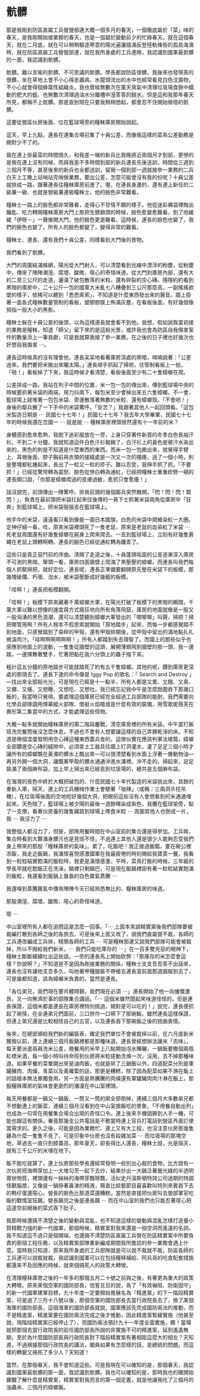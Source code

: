 # 骯髒

那是我剛到防區直屬工兵營營部連大概一個多月的春天，一個徹底屬於「菜」味的春天，是我剛開始接業務的春天，也是一個屬於變動前夕的忙碌春天。就在這個春天，就在二月底，就在可以稍稍驅逐寒意的陽光遍灑插滿反登陸軌條呰的孤島海濱時，就在防區直屬工兵營營部連，就在我所身處的工兵連隊，我認識到國軍最骯髒的一面，我認識到骯髒。

骯髒。難以言喻的骯髒、不可思議的骯髒。學長都說防區很髒，我後來也發現真的很髒，坐在草地上會不小心得恙蟲病，水龍頭流出的水中也經常看見白色沈澱物，不小心就會得個蜂窩性組織炎。我也曾經無數次在薰天臭氣中清理垃圾場食餘中蠕動的肥大的蛆、也無數次清理過油水分離槽中溼答答的餿水，但是這和我那年春天所見，都稱不上骯髒。那是直到現在只要我稍稍想起，都會忍不住開始做噁的骯髒。

這要從營區伙房後面、位在籃球場旁的糧粖庫房開始說起。

這天，早上九點，連長在連集合場召集了十員公差，而像我這樣的菜鳥公差勤務是絕對少不了的。

我在連上掛最菜的時間很久，和我差一梯的新兵比我晚將近兩個月才到部，更慘的是我在連上沒有同梯，而與我差不多時間到部的新兵連長先後送訓，時間從三週到三個月不等，甚至後來的新兵也全都送訓，留我一個到部一週就接參一業務的二兵白天上工晚上站哨站完哨做業務，要出公差，怎麼可能會沒有我的份呢？十員公差就排成一路，跟著連長往糧粖庫房前進了。喔，在連長身邊的，還有連上新任的二級兼一級、也就是營級兼連級糧粖士。他的臉色非常難看。

糧粖士一路上的臉色都非常難看，走得心不甘情不願的樣子。他從迷彩褲袋裡掏出鑰匙、吃力轉開糧粖庫房大門上那把生銹鎖頭的時候，臉色愈變愈難看。到了他緩緩「伊呀－」一聲推開大門，他的臉色更是難看。這時候，連長的臉色也變了，我們的臉色也變了。所有人的臉色都變了，變得非常的難看。

糧粖士、連長、還有我們十員公差，同樣看到大門後的景物。

我們看到了骯髒。

大門的周圍結滿蛛網，陽光從大門射入，可以清楚看到光線中漂浮的粉塵，從粉塵中，傳來了陣陣潮溼、腐壞、酸敗、噁心的奇怪味道。從大門到庫房內部，還有大約二至三公尺的走道，灑滿了破包散落的米粒，還有碎裂的空心磚。隱隱約約看到黑暗的庫房中，二十公斤一包的國軍大米亂七八糟疊到三公尺那麼高，一副搖搖欲墜的樣子，依稀可以聽到「悉悉索索」，不知道是什麼東西發出來的聲音。牆上掛著一面各式糧粖數量管制的看板，塑膠膠膜上佈滿灰塵，在看板後面，有好幾個像拇指一般大小的黑影。

糧粖士躲在十員公差的後頭，以為這樣連長就會看不到他。我想，假如說我當初接的業務是糧粖，知道「師父」留下來的是這般光景，或許我也會為防區自我傷害案件的數量添上一筆貢獻，可是我就算我接了參一業務，在之後的日子裡也好幾次也好想自我傷害 ⋯。

連長這時候真的沒有理會他，連長呆呆地看著庫房深處的黑暗，喃喃說著：「公差過來。我們要把米搬出來曬太陽。」連長順手抓起了掃把，往管制看板上一拍，「啪！」看板掉了下來，我這時候才看清楚，看板後面至少有二十隻蟑螂在爬。

公差排成一路，我站在列子中間的位置，米一包一包的傳出來，傳到籃球場中央的時候要抓著米袋的兩端，用力抖兩下，每包米至少會掉出來五六隻蟑螂。不一會，籃球場上就堆著一包包米袋、旁邊散落著無數的米粒、還有蟑螂殼。「不會吧！」身後的鄰兵撇了一下手中的米袋驚呼。「安怎？」我跟著其他人一起回頭看。「這包米製造日期是 ⋯ 民國七十七年！」民國七十七年？我去年大學畢業，民國七十七年的時候我還在念國一 ⋯ 就是說 ⋯ 糧粖庫房裡頭居然還有十一年前的米？

身體感到愈來愈熱，我脫下迷彩服放在一旁，上身只穿著件新買的冬季白色長袖汗衫。不到二十分鐘，我就知道這件白色汗衫報銷了，白汗衫上的黃色是被汗水染出來的，黑色的則是不知道是什麼東西的東西。而米一包一包搬出來，就覺得手臂上、耳根後面、脖子胸前與衣領的接縫處是一次又一次的搔癢，過了一個小時，則是整塊都紅腫起來，長出了一粒又一粒的疹子。難以忍受，我伸手抓了抓。「不要抓！」已經從驚愕轉為震怒、臉色從慘白轉為通紅，已經把糧粖士重重砍劈一頓的連長開口說，「你那是蟑螂爬過的皮膚過敏，愈抓只會愈癢！」

話沒說完，前頭傳出一陣驚呼。排我前頭的幾個鄰兵突然散開，「閃！閃！閃！緊閃！」，負責在最前頭把米袋扛起來往後傳的一員下士抓著米袋兩角從庫房中「狂奔」到籃球場上，把米袋狠狠丟在籃球場上。

他手中的米袋，遠遠看只看到像是一面日本國旗，白色的米袋中間被染紅一大圈。定神仔細一看，哇，原來米袋裡頭死了一隻老鼠，原來是老鼠的血染紅了米袋 ⋯ 死老鼠周圍還有好幾隻蟑螂在屍身上爬來爬去。一丟到籃球場上，立刻有好幾隻蒼蠅在老鼠上頭轉啊轉。連長的臉色已經從通紅轉為鐵青了。

這些只是真正惡鬥前的序曲。清開了走道之後，十員蓬頭垢面的公差逐漸深入庫房不可測的黑暗。舉頭一看，庫房四面牆壁上爬滿了黑壓壓的蟑螂，而連長叫我們每個人抓緊掃把，就好定位，連長呢，連長正準備要翻開原先墊在米袋下的板模，那幾塊破爛、朽壞、泡水，被米袋壓斷成好幾截的板模。

「哇啊！」連長把板模翻開。

「哇啊！」板模下原來藏著千萬蟑螂大軍，在陽光打破了板模下的黑暗的瞬間，千萬大軍以難以想像的速度與方式瘋狂地向所有角落飛竄，庫房的地面就像是一股又一股洶湧的黑色浪潮，還可以清楚聽到蟑螂大軍發出的「唧唧唧」叫聲，掃把？掃把哪管用啊？所有人根本不假思索就開始「原地踏步」起來，而每一步都感覺踏不到地面，只感覺踏到了易碎的甲殼，還有甲殼碎開後，從甲殼中留出的滿地黏扎扎微溫肉汁。「哇啊啊啊啊啊啊！」所有人都踏到失去理智了。而牆上的那些似乎也感應到地面上的波動，一隻隻從牆壁的這頭，展開薄翅飛到牆壁的那一頭，我一邊踏，一邊揮舞著雙手，忙著把黏在我六分頭上的蟲子撥下來。

粗計這五分鐘的原地踏步可能就踏死了約有五千隻蟑螂。其他的呢，鑽到庫房更深處的那頭去了。連長下達的命令像是 Iggy Pop 的歌名：「 Search and Destroy 」—找出來全部殺光光，可是現在已經是十一點半，所有人都是又累、又餓、又臭、又髒、又癢、又想睡、又想吃、又想吐。我已經忘記我中午是怎麼囫圇吞下那幾口飯的，我當時只覺得，要處理這個庫房已經完全超過工兵部隊的能耐，我們需要向化學兵部隊調用煙幕縱火部隊、借挺火焰槍或是什麼有效的裝備，用雪歌妮薇芙在異形第二集當中的方式，才能處理這些怪物。

大概一點多就開始糧粖庫房的第二階段鏖戰，清空庫房裡的所有米袋。中午當打飯班洗完餐筒後沒怎麼休息，不過也不會有人想要讓這樣的自己弄髒乾淨的床。不知道是哪個混蛋發明用空心磚這種東西蓋兵舍的，這傢伙實在應該判軍法槍斃，蟑螂全部鑽進空心磚的縫隙中，必須拿土工器具往牆上打洞灌水，灌了足足三個小時才讓所有的蟑螂飄在黃濁的髒水上飄出來—可以很清楚看到水面上浮著一層動物油—再另外開一個大洞，讓飄著甲殼的髒水通通沖進水溝裡。沖不走的，掃起來，足足裝滿了兩個麻布袋，加上早上掃出來已經丟到垃圾場的，總共是五個麻布袋。

在海灣的夜色中終於大概把破包的、什麼民國七十年代製造的米袋挑出來，其餘的重新入庫，隔天，連上的工兵機械作業士會駛著「咖辣」（或稱：三兩洞Ｂ挖吊機），在垃圾場後面的空地挖好幾個大洞，把眼前這些沒有人會想看到的米通通埋起來。天色暗了，籃球場上被夕陽的最後一道餘暉染成紫色，我攤在籃球架旁，點了一支煙，看著伙房養的幾隻雞跳到球場上啄食米粒 ⋯ 周圍其他人也倒成一片，我 ⋯ 我沒力了 ⋯

我整個人都沒力了，但是，部隊用餐時間在中山室前的集合還是得參加。工兵嘛，集合時看到大夥滿身髒污也是見怪不怪，不過連上其他人還是很少人能夠忍受我們身上帶來的那股「糧粖庫房的氣味」。累了，吃飯吧！我正接過飯瓢，要在碗公裡添飯，我走近飯鍋，我滿懷喜悅感激國軍在我最疲倦的時刻賜給我寶貴一餐，我看到一粒粒結實飽滿的飯粒時，我更是滿懷感激，平時，菜鳥打飯的時候，三年級的學長早就吃飽飯正在洗澡，鍋裡只剩鍋巴，可是現在飯鍋裡卻有著一粒粒結實飽滿的飯粒，我還看到飯鍋上裊裊的白色霧氣蒸騰 ⋯

我還嗅到蒸騰霧氣中傳來陣陣今天已經熟悉無比的、糧粖庫房的味道。

那股潮溼、腐壞、酸敗、噁心的奇怪味道。

噁 ⋯

中山室裡所有人都在追問這是怎麼一回事。「⋯ 上面本來說精實案後我們部隊要被裁編打散到各師之後的各旅去，可是後來上面又改了，說我們直屬營不裁，各師的工兵連改編成工兵排，精簡各師的工兵 ⋯ 可是糧粖那邊又說我們部隊可能會被裁掉，所以不撥給我們新米，⋯ 我們只能吃庫存的 ⋯」在一百多雙兇惡的眼神下，糧粖士斷斷續續吐出這些話。一旁的連長馬上開始砍劈：「那庫存的米怎麼會這樣？你說啊？」不知道是不是因為剛接業務的關係，糧粖士支支吾吾答不出話來，連長也沒有讓他支吾多久，叫他著甲種服裝不帶槍去連長室前面那道牆報到去了，可是誰都知道，該為蟑螂米負責的，當然是連長。

「各位弟兄，我們現在要共體時艱，我們現在必須 ⋯」連長開始了他一向慷慨激昂，又一向無濟於事的部隊集合講話。「⋯ 這個米雖然聞起來味道怪怪的，但是連長保證，這個米都是連長在庫房裡特別挑過，絕對是可以吃的！」說完，連長便抓起了碗筷，在全連弟兄們面前，三口併作一口嚥下了那碗魬。雖然連長這樣保證，但連上弟兄還是比較相信自己的五官，以及連長吞下那碗飯之後的扭曲表情。

後來，在總部頒給我們新的編裝表，確定我們單位不會被裁掉以前，在六月底新米獲撥以前，連上連續三個月飯鍋裡都是那種味道。連長曾經想辦法讓米「去味」，每天要派遣兩員洗米公差，晚餐用的米早上八點開始泡水曝曬，一鍋飯要撒個兩瓶紅標米酒，每一個小時叫待命班到伙房將米粒搓動洗滌一次，沒用，去不掉那種味道。如果早餐的菜單開出來是滷肉飯，也就是除了三鍋飯以外，四道配菜分別是軍罐豬肉、肉燥、青菜以及黃蘿蔔的話，那更是糟糕，除了因為配菜如果不淋在飯上的話根本無法單獨食用，另一方面是熱騰騰的肉燥還有軍罐豬肉肉汁淋在飯上，那股糧秣庫房的氣味會更劇烈的瀰漫在中山室裡頭。

每天用餐都是一鍋又一鍋飯、一筒又一筒的粥全部倒掉，連續三個月大多數弟兄都不想動連上的飯菜，連續三個月沒看到在中山室搶飯吃的景象，「不用餐自動出列」也成為一句常在用餐集合場合出現的奇怪口令。連上後來手機猖獗到人手一機，可能也跟這有關係，畢竟那幾支公共電話是不敷當時連上官兵打電話到營區外面訂便當需求的。更久之後，可能是因為業務忙、連上又有大工程，也沒注意伙房那幾隻雞為什麼一隻隻不見了，可是印象中伙房也沒有殺雞加菜 ⋯ 而垃圾場的那塊空地，草過去一直只到膝蓋高，那年夏天，卻長得比人還長，糧粖士說，光是隔天，就有三千公斤的米埋在地下。

飯不能吃就算了，連上伙房那些學長還經常發明一些別出心裁的食物，比方說有一次伙房把海帶芽加上一大堆勾芡一起下去炒，結果炒出一大鍋泛著螢光綠的半透明膏狀物質，裡頭還有一絲絲的海帶芽飄呀飄，活似史丹溫斯頓特效公司過期的特調怪獸腦漿，又像是一鍋摻著鼻涕的精液，簡直比綜藝節目最喜歡叫特別來賓吞下去的鴨仔蛋還噁心。營長的臉色比那道菜還糟糕，當然是直接把伙房叫去營部軍官吃飯的戰情室狂飆，營長飆完之後是連長飆 ⋯ 而在中山室的我們也只能忍著噁心把這道空前絕後的菜式吞下肚子。

我那時候還搞不清楚之後的變動與混亂，也不知道這樣的變動與混亂怎樣打造量小質精戰力強的新一代國軍，那個時候，精實案對我來還是一個空洞而遙遠的名詞，我不知道這不過只是個開端，也還搞不清楚防區直屬工兵營在防區精實案中所要負責的那個工程任務，以及精實案部隊重新編成期間我所擔認的參一業務會遇上什麼。當時我只知道，原來我所身處的工兵部隊就是可以說不裁就不裁，防區各師的工兵連可以說裁就裁，我認識到國軍可以在包括糧秣補給、阿兵哥的吃食配套措施都還來不及因應的時候，就來個搞死人的政策大轉彎。

在清理糧秣庫房之後的一年多的那個五月二十號之前與之後，有著更為重大的政策大轉彎。原來某個空軍的國防部長，信誓旦旦的說，為了「有效嚇阻、防衛固守」的新一代國軍建軍目標，九十年度一定要開始推展名為「精進案」的下一階段精實案，可是過了三月十八號以後，那個空軍的國防部長去當行政院長去了，換了某個海軍的國防部長，這個海軍的國防部長就說，國軍應該先完成國防兩法的推動，而不是精進案，精進案要在國防兩法完成之後才推動，因此精進案暫緩實施（他甚至說，現階段精實案已經停止了），而國防兩法預計九十一年度全面實施，瞧！當場就把那個去當行政院長的前任國防部長所說的非實施不可的精進案，延到遙遙無期，至於為什麼國防部長與行政院長對下階段精實案有著相距這麼大的相左？天知道，不過根據那個行政院長的講法，閣員如果有怎麼樣的話，是總統的問題。而這樣的轉變又搞死了多少人？天知道！

當然，在那個春天，我不會知道這些。可是我現在可以確知的是，那個春天，我認識到國軍最骯髒的那一面，我認識到骯髒。我也可以確知的是，那時我也的確開始朦朧了解什麼是精實案，精實案對我而言的第一個定義，就是他讓我吃了三個月的油蟲米、三個月的蟑螂飯。

